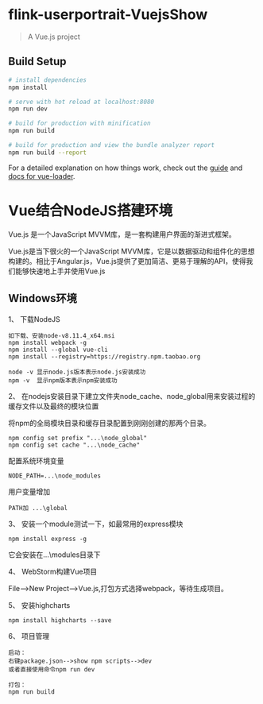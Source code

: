 # flink-userportrait-VuejsShow

> A Vue.js project

## Build Setup

``` bash
# install dependencies
npm install

# serve with hot reload at localhost:8080
npm run dev

# build for production with minification
npm run build

# build for production and view the bundle analyzer report
npm run build --report
```

For a detailed explanation on how things work, check out the [guide](http://vuejs-templates.github.io/webpack/) and [docs for vue-loader](http://vuejs.github.io/vue-loader).


# Vue结合NodeJS搭建环境
Vue.js 是一个JavaScript MVVM库，是一套构建用户界面的渐进式框架。

Vue.js是当下很火的一个JavaScript MVVM库，它是以数据驱动和组件化的思想构建的。相比于Angular.js，Vue.js提供了更加简洁、更易于理解的API，使得我们能够快速地上手并使用Vue.js

## Windows环境
1、 下载NodeJS
```
如下载、安装node-v8.11.4_x64.msi
npm install webpack -g
npm install --global vue-cli
npm install --registry=https://registry.npm.taobao.org

node -v 显示node.js版本表示node.js安装成功
npm -v  显示npm版本表示npm安装成功
```

2、 在nodejs安装目录下建立文件夹node_cache、node_global用来安装过程的缓存文件以及最终的模块位置

将npm的全局模块目录和缓存目录配置到刚刚创建的那两个目录。
```
npm config set prefix "...\node_global"
npm config set cache "...\node_cache"
```
配置系统环境变量
```
NODE_PATH=...\node_modules
```
用户变量增加
```
PATH加 ...\global
```

3、 安装一个module测试一下，如最常用的express模块
```
npm install express -g
```
它会安装在...\modules目录下

4、 WebStorm构建Vue项目

File-->New Project-->Vue.js,打包方式选择webpack，等待生成项目。

5、 安装highcharts
```
npm install highcharts --save
``` 

6、 项目管理
```
启动：
右键package.json-->show npm scripts-->dev
或者直接使用命令npm run dev

打包：
npm run build
```

